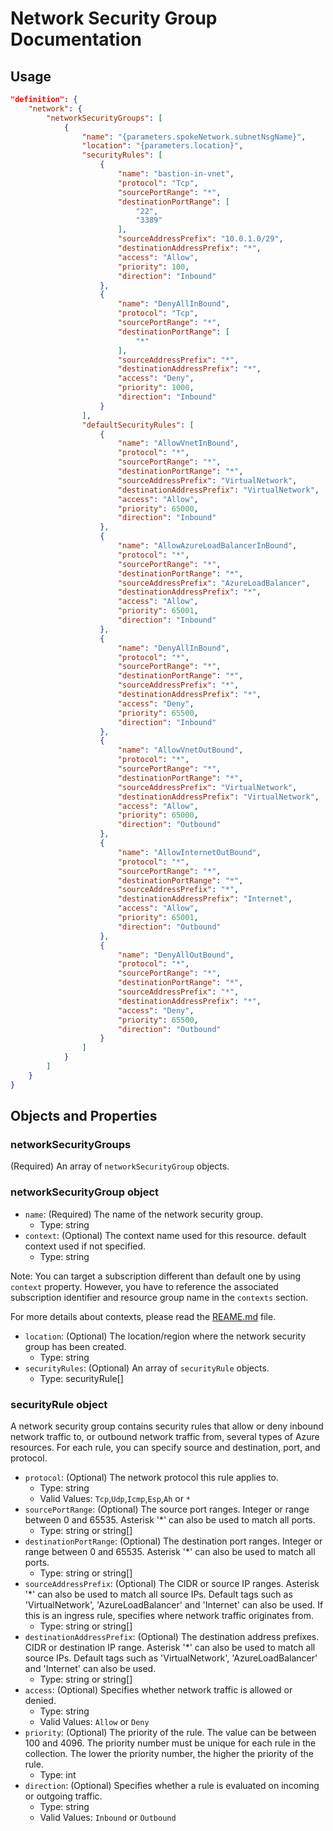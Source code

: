 # Network Security Group Documentation

## Usage

```json
"definition": {
    "network": {
        "networkSecurityGroups": [
            {
                "name": "{parameters.spokeNetwork.subnetNsgName}",
                "location": "{parameters.location}",
                "securityRules": [
                    {
                        "name": "bastion-in-vnet",
                        "protocol": "Tcp",
                        "sourcePortRange": "*",
                        "destinationPortRange": [
                            "22",
                            "3389"
                        ],
                        "sourceAddressPrefix": "10.0.1.0/29",
                        "destinationAddressPrefix": "*",
                        "access": "Allow",
                        "priority": 100,
                        "direction": "Inbound"
                    },
                    {
                        "name": "DenyAllInBound",
                        "protocol": "Tcp",
                        "sourcePortRange": "*",
                        "destinationPortRange": [
                            "*"
                        ],
                        "sourceAddressPrefix": "*",
                        "destinationAddressPrefix": "*",
                        "access": "Deny",
                        "priority": 1000,
                        "direction": "Inbound"
                    }
                ],
                "defaultSecurityRules": [
                    {
                        "name": "AllowVnetInBound",
                        "protocol": "*",
                        "sourcePortRange": "*",
                        "destinationPortRange": "*",
                        "sourceAddressPrefix": "VirtualNetwork",
                        "destinationAddressPrefix": "VirtualNetwork",
                        "access": "Allow",
                        "priority": 65000,
                        "direction": "Inbound"
                    },
                    {
                        "name": "AllowAzureLoadBalancerInBound",
                        "protocol": "*",
                        "sourcePortRange": "*",
                        "destinationPortRange": "*",
                        "sourceAddressPrefix": "AzureLoadBalancer",
                        "destinationAddressPrefix": "*",
                        "access": "Allow",
                        "priority": 65001,
                        "direction": "Inbound"
                    },
                    {
                        "name": "DenyAllInBound",
                        "protocol": "*",
                        "sourcePortRange": "*",
                        "destinationPortRange": "*",
                        "sourceAddressPrefix": "*",
                        "destinationAddressPrefix": "*",
                        "access": "Deny",
                        "priority": 65500,
                        "direction": "Inbound"
                    },
                    {
                        "name": "AllowVnetOutBound",
                        "protocol": "*",
                        "sourcePortRange": "*",
                        "destinationPortRange": "*",
                        "sourceAddressPrefix": "VirtualNetwork",
                        "destinationAddressPrefix": "VirtualNetwork",
                        "access": "Allow",
                        "priority": 65000,
                        "direction": "Outbound"
                    },
                    {
                        "name": "AllowInternetOutBound",
                        "protocol": "*",
                        "sourcePortRange": "*",
                        "destinationPortRange": "*",
                        "sourceAddressPrefix": "*",
                        "destinationAddressPrefix": "Internet",
                        "access": "Allow",
                        "priority": 65001,
                        "direction": "Outbound"
                    },
                    {
                        "name": "DenyAllOutBound",
                        "protocol": "*",
                        "sourcePortRange": "*",
                        "destinationPortRange": "*",
                        "sourceAddressPrefix": "*",
                        "destinationAddressPrefix": "*",
                        "access": "Deny",
                        "priority": 65500,
                        "direction": "Outbound"
                    }
                ]
            }
        ]
    }
}
```

## Objects and Properties

### networkSecurityGroups

(Required) An array of `networkSecurityGroup` objects.

### networkSecurityGroup object

- `name`: (Required) The name of the network security group.
  - Type: string
- `context`: (Optional) The context name used for this resource. default context used if not specified.
  - Type: string

Note: You can target a subscription different than default one by using `context` property. However, you have to reference the associated subscription identifier and resource group name in the `contexts` section.

For more details about contexts, please read the [REAME.md](../../../README.md) file.

- `location`: (Optional) The location/region where the network security group has been created.
  - Type: string
- `securityRules`: (Optional) An array of `securityRule` objects.
  - Type: securityRule[]

### securityRule object

A network security group contains security rules that allow or deny inbound network traffic to, or outbound network traffic from, several types of Azure resources. For each rule, you can specify source and destination, port, and protocol.

- `protocol`: (Optional) The network protocol this rule applies to.
  - Type: string
  - Valid Values: `Tcp`,`Udp`,`Icmp`,`Esp`,`Ah` or `*`
- `sourcePortRange`: (Optional) The source port ranges. Integer or range between 0 and 65535. Asterisk '*' can also be used to match all ports.
  - Type: string or string[]
- `destinationPortRange`: (Optional) The destination port ranges. Integer or range between 0 and 65535. Asterisk '*' can also be used to match all ports.
  - Type: string or string[]
- `sourceAddressPrefix`: (Optional) The CIDR or source IP ranges. Asterisk '*' can also be used to match all source IPs. Default tags such as 'VirtualNetwork', 'AzureLoadBalancer' and 'Internet' can also be used. If this is an ingress rule, specifies where network traffic originates from.
  - Type: string or string[]
- `destinationAddressPrefix`: (Optional) The destination address prefixes. CIDR or destination IP range. Asterisk '*' can also be used to match all source IPs. Default tags such as 'VirtualNetwork', 'AzureLoadBalancer' and 'Internet' can also be used.
  - Type: string or string[]
- `access`: (Optional) Specifies whether network traffic is allowed or denied.
  - Type: string
  - Valid Values: `Allow` or `Deny`
- `priority`: (Optional) The priority of the rule. The value can be between 100 and 4096. The priority number must be unique for each rule in the collection. The lower the priority number, the higher the priority of the rule.
  - Type: int
- `direction`: (Optional) Specifies whether a rule is evaluated on incoming or outgoing traffic.
  - Type: string
  - Valid Values: `Inbound` or `Outbound`
